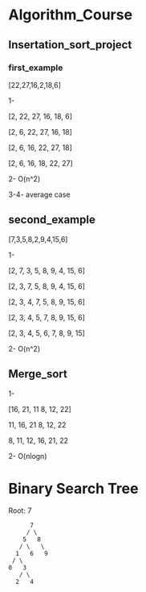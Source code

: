 # Algorithm_Course

## Insertation_sort_project

### first_example

[22,27,16,2,18,6]

1- 

[2, 22, 27, 16, 18, 6]

[2, 6, 22, 27, 16, 18]

[2, 6, 16, 22, 27, 18]

[2, 6, 16, 18, 22, 27]

2- O(n^2)

3-4- average case


## second_example

[7,3,5,8,2,9,4,15,6] 

1- 

[2, 7, 3, 5, 8, 9, 4, 15, 6]

[2, 3, 7, 5, 8, 9, 4, 15, 6]

[2, 3, 4, 7, 5, 8, 9, 15, 6]

[2, 3, 4, 5, 7, 8, 9, 15, 6]

[2, 3, 4, 5, 6, 7, 8, 9, 15]


2- O(n^2)


## Merge_sort

1- 

[16, 21, 11         8, 12, 22]

11, 16, 21      8, 12, 22

8, 11, 12, 16, 21, 22

2- O(nlogn)

# Binary Search Tree

Root: 7

          7
         / \
        5   8
       / \   \  
      1   6   9
     / \   
    0   3 
       / \
      2   4      
     
 
 
 
 
